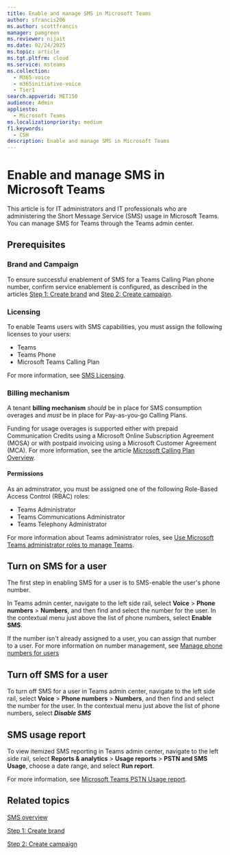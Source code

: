 ```yaml
---
title: Enable and manage SMS in Microsoft Teams
author: sfrancis206
ms.author: scottfrancis
manager: pamgreen
ms.reviewer: nijait
ms.date: 02/24/2025
ms.topic: article
ms.tgt.pltfrm: cloud
ms.service: msteams
ms.collection:
  - M365-voice
  - m365initiative-voice
  - Tier1
search.appverid: MET150
audience: Admin
appliesto:
  - Microsoft Teams
ms.localizationpriority: medium
f1.keywords:
  - CSH
description: Enable and manage SMS in Microsoft Teams
---
```


# Enable and manage SMS in Microsoft Teams

This article is for IT administrators and IT professionals who are administering the Short Message Service (SMS) usage in Microsoft Teams. You can manage SMS for Teams through the Teams admin center.

## Prerequisites

### Brand and Campaign

To ensure successful enablement of SMS for a Teams Calling Plan phone number, confirm service enablement is configured, as described in the articles [Step 1: Create brand](sms-setup-brand.md) and [Step 2: Create campaign](sms-setup-campaign.md).

### Licensing

To enable Teams users with SMS capabilities, you must assign the following licenses to your users:

- Teams
- Teams Phone
- Microsoft Teams Calling Plan

For more information, see [SMS Licensing](sms-overview.md#licensing).
  
### Billing mechanism

A tenant **billing mechanism** *should* be in place for SMS consumption overages and *must* be in place for Pay-as-you-go Calling Plans.

Funding for usage overages is supported either with prepaid Communication Credits using a Microsoft Online Subscription Agreement (MOSA) or with postpaid invoicing using a Microsoft Customer Agreement (MCA). For more information, see the article [Microsoft Calling Plan Overview](calling-plan-overview.md).

#### Permissions

As an adminstrator, you must be assigned one of the following Role-Based Access Control (RBAC) roles:

- Teams Administrator
- Teams Communications Administrator
- Teams Telephony Administrator

For more information about Teams administrator roles, see [Use Microsoft Teams administrator roles to manage Teams](using-admin-roles.md).

## Turn on SMS for a user

The first step in enabling SMS for a user is to SMS-enable the user's phone number. 

In Teams admin center, navigate to the left side rail, select **Voice** > **Phone numbers** > **Numbers**, and then find and select the number for the user. In the contextual menu just above the list of phone numbers, select **Enable SMS**.

If the number isn't already assigned to a user, you can assign that number to a user. For more information on number management, see [Manage phone numbers for users](assign-change-or-remove-a-phone-number-for-a-user.md)

## Turn off SMS for a user

To turn off SMS for a user in Teams admin center, navigate to the left side rail, select **Voice** > **Phone numbers** > **Numbers**, and then find and select the number for the user. In the contextual menu just above the list of phone numbers, select ***Disable SMS***

## SMS usage report

To view itemized SMS reporting in Teams admin center, navigate to the left side rail, select **Reports & analytics** > **Usage reports** > **PSTN and SMS Usage**, choose a date range, and select **Run report**.

For more information, see [Microsoft Teams PSTN Usage report](.\teams-analytics-and-reports\pstn-usage-report.md).

## Related topics

[SMS overview](sms-overview.md)

[Step 1: Create brand](sms-setup-brand.md)

[Step 2: Create campaign](sms-setup-campaign.md)
